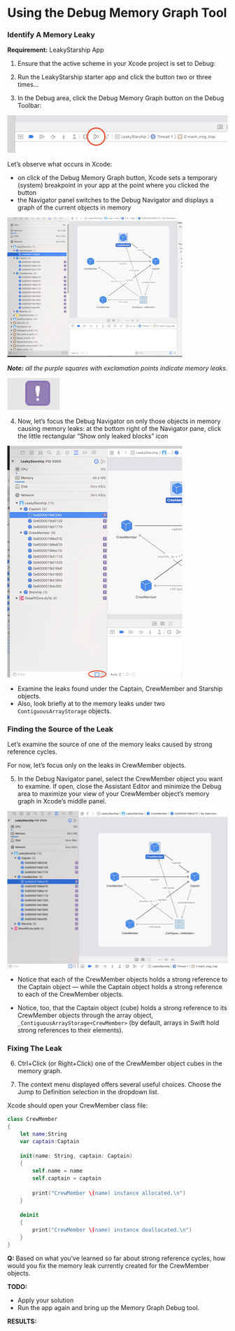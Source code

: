 # Using the Debug Memory Graph Tool

### Identify A Memory Leaky

**Requirement:** LeakyStarship App

1. Ensure that the active scheme in your Xcode project is set to Debug:

<!-- TODO: screen shot here -->

2. Run the LeakyStarship starter app and click the button two or three times…

3. In the Debug area, click the Debug Memory Graph button on the Debug Toolbar:

![syntax](assets/MemoryGraphDebug-Button.png)

Let’s observe what occurs in Xcode:
- on click of the Debug Memory Graph button, Xcode sets a temporary (system) breakpoint in your app at the point where you clicked the button
- the Navigator panel switches to the Debug Navigator and displays a graph of the current objects in memory

![syntax](assets/1st_mem_graph_pic.png)


***Note:*** *all the purple squares with exclamation points indicate memory leaks.*

![syntax](assets/purple_square.png)

4. Now, let’s focus the Debug Navigator on only those objects in memory causing memory leaks:
at the bottom right of the Navigator pane, click the little rectangular “Show only leaked blocks” icon

![syntax](assets/2nd_mem_graph_pic.png)

- Examine the leaks found under the Captain, CrewMember and Starship objects.
- Also, look briefly at to the memory leaks under two `ContiguousArrayStorage` objects.

### Finding the Source of the Leak

Let’s examine the source of one of the memory leaks caused by strong reference cycles.

For now, let’s focus only on the leaks in CrewMember objects.

5. In the Debug Navigator panel, select the CrewMember object you want to examine. If open, close the Assistant Editor and minimize the Debug area to maximize your view of your CrewMember object’s memory graph in Xcode’s middle panel.

![syntax](../assets/3rd_mem_graph_pic.png)

- Notice that each of the CrewMember objects holds a strong reference to the Captain object — while the Captain object holds a strong reference to each of the CrewMember objects.

- Notice, too, that the Captain object (cube) holds a strong reference to its CrewMember objects through the array object, `_ContiguousArrayStorage<CrewMember>` (by default, arrays in Swift hold strong references to their elements).

### Fixing The Leak

6. Ctrl+Click (or Right+Click) one of the CrewMember object cubes in the memory graph.

7. The context menu displayed offers several useful choices. Choose the Jump to Definition selection in the dropdown list.

Xcode should open your CrewMember class file:

```Swift
class CrewMember
{
    let name:String
    var captain:Captain

    init(name: String, captain: Captain)
    {
        self.name = name
        self.captain = captain

        print("CrewMember \(name) instance allocated.\n")
    }

    deinit
    {
        print("CrewMember \(name) instance deallocated.\n")
    }
}
```

**Q:** Based on what you’ve learned so far about strong reference cycles, how would you fix the memory leak currently created for the CrewMember objects.

**TODO:**
- Apply your solution
- Run the app again and bring up the Memory Graph Debug tool.

**RESULTS:**
